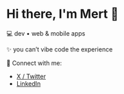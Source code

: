 # Hi there, I'm Mert 👋

💻 dev • web & mobile apps

✨  you can’t vibe code the experience

🔗 Connect with me:  
- [X / Twitter](https://x.com/m12napps)  
- [LinkedIn](https://www.linkedin.com/in/mertcelilozdin/)
